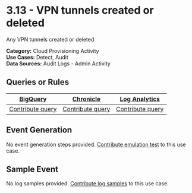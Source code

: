 # 3.13 - VPN tunnels created or deleted
Any VPN tunnels created or deleted


**Category:** Cloud Provisioning Activity
</br>
**Use Cases:** Detect, Audit
</br>
**Data Sources:** Audit Logs - Admin Activity
</br>



## Queries or Rules
[BigQuery](https://cloud.google.com/bigquery/) | [Chronicle](https://chronicle.security/) | [Log Analytics](https://cloud.google.com/logging/docs/log-analytics)
--- | --- | ---
[Contribute query](../../CONTRIBUTING.md) | [Contribute query](../../CONTRIBUTING.md) | [Contribute query](../../CONTRIBUTING.md)

## Event Generation
No event generation steps provided. [Contribute emulation test](../../CONTRIBUTING.md) to this use case.

## Sample Event
No log samples provided. [Contribute log samples](../../CONTRIBUTING.md) to this use case.

